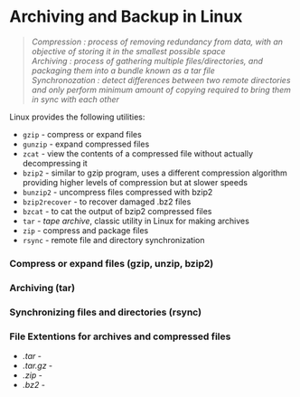 # Archiving and Backup in Linux

> *Compression : process of removing redundancy from data, with an objective of storing it in the smallest possible space* <br>
  *Archiving : process of gathering multiple files/directories, and packaging them into a bundle known as a tar file* <br>
  *Synchronozation : detect differences between two remote directories and only perform minimum amount of copying required to bring them in sync with each other*

Linux provides the following utilities:
* ```gzip``` - compress or expand files
* ```gunzip``` - expand compressed files
* ```zcat``` - view the contents of a compressed file without actually decompressing it
* ```bzip2``` - similar to gzip program, uses a different compression algorithm providing higher levels of compression but at slower speeds
* ```bunzip2``` - uncompress files compressed with bzip2
* ```bzip2recover``` - to recover damaged .bz2 files
* ```bzcat``` - to cat the output of bzip2 compressed files
* ```tar``` - *tape archive*, classic utility in Linux for making archives
* ```zip``` - compress and package files
* ```rsync``` - remote file and directory synchronization

### Compress or expand files (gzip, unzip, bzip2)

### Archiving (tar)

### Synchronizing files and directories (rsync)

### File Extentions for archives and compressed files
* *.tar* - 
* *.tar.gz* - 
* *.zip* - 
* *.bz2* -
